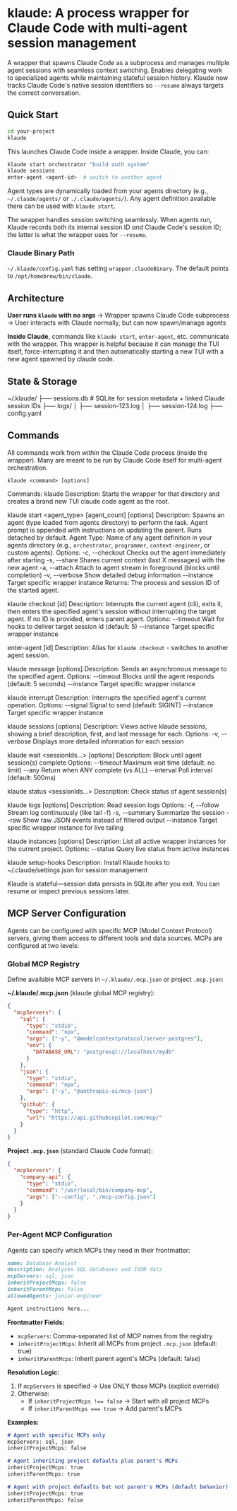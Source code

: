 # klaude: A process wrapper for Claude Code with multi-agent session management

A wrapper that spawns Claude Code as a subprocess and manages multiple agent sessions with seamless context switching. Enables delegating work to specialized agents while maintaining stateful session history. Klaude now tracks Claude Code's native session identifiers so `--resume` always targets the correct conversation.

## Quick Start

```bash
cd your-project
klaude
```

This launches Claude Code inside a wrapper. Inside Claude, you can:

```bash
klaude start orchestrator "build auth system"
klaude sessions
enter-agent <agent-id>  # switch to another agent
```

Agent types are dynamically loaded from your agents directory (e.g., `~/.claude/agents/` or `./.claude/agents/`). Any agent definition available there can be used with `klaude start`.

The wrapper handles session switching seamlessly. When agents run, Klaude records both its internal session ID _and_ Claude Code's session ID; the latter is what the wrapper uses for `--resume`.

### Claude Binary Path

`~/.klaude/config.yaml` has setting `wrapper.claudeBinary`. The default points to `/opt/homebrew/bin/claude`.

## Architecture

**User runs `klaude` with no args** → Wrapper spawns Claude Code subprocess → User interacts with Claude normally, but can now spawn/manage agents

**Inside Claude**, commands like `klaude start`, `enter-agent`, etc. communicate with the wrapper. This wrapper is helpful because it can manage the TUI itself, force-interrupting it and then automatically starting a new TUI with a new agent spawned by claude code.

## State & Storage

~/.klaude/
  ├── sessions.db         # SQLite for session metadata + linked Claude session IDs
  ├── logs/
  │    ├── session-123.log
  │    ├── session-124.log
  ├── config.yaml

## Commands

All commands work from _within_ the Claude Code process (inside the wrapper). Many are meant to be run by Claude Code itself for multi-agent orchestration.

```
klaude <command> [options]
```

Commands:
  klaude
    Description: Starts the wrapper for that directory and creates a brand new TUI claude code agent as the root.

  klaude start <agent_type> <prompt> [agent_count] [options]
    Description: Spawns an agent (type loaded from agents directory) to perform the task. Agent prompt is appended with instructions on updating the parent. Runs detached by default.
    Agent Type: Name of any agent definition in your agents directory (e.g., `orchestrator`, `programmer`, `context-engineer`, or custom agents).
    Options:
      -c, --checkout       Checks out the agent immediately after starting
      -s, --share          Shares current context (last X messages) with the new agent
      -a, --attach         Attach to agent stream in foreground (blocks until completion)
      -v, --verbose        Show detailed debug information
      --instance <id>      Target specific wrapper instance
    Returns: The process and session ID of the started agent.

  klaude checkout [id]
    Description: Interrupts the current agent (cli), exits it, then enters the specified agent's session without interrupting the target agent. If no ID is provided, enters parent agent.
    Options:
      --timeout <seconds>  Wait for hooks to deliver target session id (default: 5)
      --instance <id>      Target specific wrapper instance

  enter-agent [id]
    Description: Alias for `klaude checkout` - switches to another agent session.

  klaude message <id> <prompt> [options]
    Description: Sends an asynchronous message to the specified agent.
    Options:
      --timeout <seconds>  Blocks until the agent responds (default: 5 seconds)
      --instance <id>      Target specific wrapper instance

  klaude interrupt <id>
    Description: Interrupts the specified agent's current operation.
    Options:
      --signal <signal>    Signal to send (default: SIGINT)
      --instance <id>      Target specific wrapper instance

  klaude sessions [options]
    Description: Views active klaude sessions, showing a brief description, first, and last message for each.
    Options:
      -v, --verbose        Displays more detailed information for each session

  klaude wait <sessionIds...> [options]
    Description: Block until agent session(s) complete
    Options:
      --timeout <seconds>  Maximum wait time (default: no limit)
      --any                Return when ANY complete (vs ALL)
      --interval <ms>      Poll interval (default: 500ms)

  klaude status <sessionIds...>
    Description: Check status of agent session(s)

  klaude logs <id> [options]
    Description: Read session logs
    Options:
      -f, --follow         Stream log continuously (like tail -f)
      -s, --summary        Summarize the session
      --raw                Show raw JSON events instead of filtered output
      --instance <id>      Target specific wrapper instance for live tailing

  klaude instances [options]
    Description: List all active wrapper instances for the current project.
    Options:
      --status             Query live status from active instances

  klaude setup-hooks
    Description: Install Klaude hooks to ~/.claude/settings.json for session management

Klaude is stateful—session data persists in SQLite after you exit. You can resume or inspect previous sessions later.

## MCP Server Configuration

Agents can be configured with specific MCP (Model Context Protocol) servers, giving them access to different tools and data sources. MCPs are configured at two levels:

### Global MCP Registry

Define available MCP servers in `~/.klaude/.mcp.json` or project `.mcp.json`:

**~/.klaude/.mcp.json** (klaude global MCP registry):
```json
{
  "mcpServers": {
    "sql": {
      "type": "stdio",
      "command": "npx",
      "args": ["-y", "@modelcontextprotocol/server-postgres"],
      "env": {
        "DATABASE_URL": "postgresql://localhost/mydb"
      }
    },
    "json": {
      "type": "stdio",
      "command": "npx",
      "args": ["-y", "@anthropic-ai/mcp-json"]
    },
    "github": {
      "type": "http",
      "url": "https://api.githubcopilot.com/mcp/"
    }
  }
}
```

**Project `.mcp.json`** (standard Claude Code format):
```json
{
  "mcpServers": {
    "company-api": {
      "type": "stdio",
      "command": "/usr/local/bin/company-mcp",
      "args": ["--config", "./mcp-config.json"]
    }
  }
}
```

### Per-Agent MCP Configuration

Agents can specify which MCPs they need in their frontmatter:

```markdown
name: Database Analyst
description: Analyzes SQL databases and JSON data
mcpServers: sql, json
inheritProjectMcps: false
inheritParentMcps: false
allowedAgents: junior-engineer

Agent instructions here...
```

**Frontmatter Fields:**
- `mcpServers`: Comma-separated list of MCP names from the registry
- `inheritProjectMcps`: Inherit all MCPs from project `.mcp.json` (default: true)
- `inheritParentMcps`: Inherit parent agent's MCPs (default: false)

**Resolution Logic:**
1. If `mcpServers` is specified → Use ONLY those MCPs (explicit override)
2. Otherwise:
   - If `inheritProjectMcps !== false` → Start with all project MCPs
   - If `inheritParentMcps === true` → Add parent's MCPs

**Examples:**

```markdown
# Agent with specific MCPs only
mcpServers: sql, json
inheritProjectMcps: false
```

```markdown
# Agent inheriting project defaults plus parent's MCPs
inheritProjectMcps: true
inheritParentMcps: true
```

```markdown
# Agent with project defaults but not parent's MCPs (default behavior)
inheritProjectMcps: true
inheritParentMcps: false
```